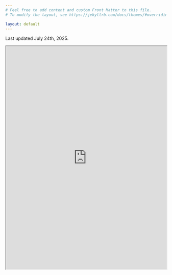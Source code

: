 ```yaml
---
# Feel free to add content and custom Front Matter to this file.
# To modify the layout, see https://jekyllrb.com/docs/themes/#overriding-theme-defaults

layout: default
---
```

Last updated July 24th, 2025.

<iframe src="https://ndennler.github.io/assets/docs/DennlerCVJuly24.pdf#navpanes=0&toolbar=0" width="100%" height="700vh"></iframe>

